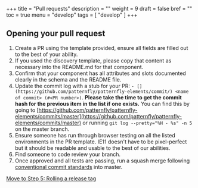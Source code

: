 +++
title = "Pull requests"
description = ""
weight = 9
draft = false
bref = ""
toc = true
menu = "develop"
tags = [ "develop" ]
+++


## Opening your pull request

1. Create a PR using the template provided, ensure all fields are filled out to the best of your ability.
2. If you used the discovery template, please copy that content as necessary into the README.md for that component.
3. Confirm that your component has all attributes and slots documented clearly in the schema and the README file.
4. Update the commit log with a stub for your PR: `- [](https://github.com/patternfly/patternfly-elements/commit/) <name of commit> (#<PR number>)`.  **Please take the time to get the commit hash for the previous item in the list if one exists.**  You can find this by going to [https://github.com/patternfly/patternfly-elements/commits/master](https://github.com/patternfly/patternfly-elements/commits/master) or running `git log --pretty="%H - %s" -n 5` on the master branch.
5. Ensure someone has run through browser testing on all the listed environments in the PR template.  IE11 doesn't have to be pixel-perfect but it should be readable and usable to the best of our abilities.
6. Find someone to code review your branch.
7. Once approved and all tests are passing, run a squash merge following [conventional commit standards](https://www.conventionalcommits.org) into master.

[Move to Step 5: Rolling a release tag](../step-5)